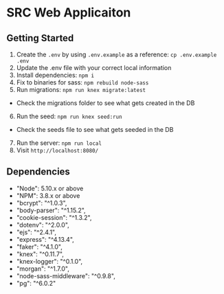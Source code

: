# SRC Web Applicaiton

## Getting Started

1. Create the `.env` by using `.env.example` as a reference: `cp .env.example .env`
2. Update the .env file with your correct local information
3. Install dependencies: `npm i`
4. Fix to binaries for sass: `npm rebuild node-sass`
5. Run migrations: `npm run knex migrate:latest`
  - Check the migrations folder to see what gets created in the DB
6. Run the seed: `npm run knex seed:run`
  - Check the seeds file to see what gets seeded in the DB
7. Run the server: `npm run local`
8. Visit `http://localhost:8080/`

## Dependencies

- "Node": 5.10.x or above
- "NPM": 3.8.x or above
- "bcrypt": "^1.0.3",
- "body-parser": "^1.15.2",
- "cookie-session": "^1.3.2",
- "dotenv": "^2.0.0",
- "ejs": "^2.4.1",
- "express": "^4.13.4",
- "faker": "^4.1.0",
- "knex": "^0.11.7",
- "knex-logger": "^0.1.0",
- "morgan": "^1.7.0",
- "node-sass-middleware": "^0.9.8",
- "pg": "^6.0.2"
